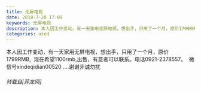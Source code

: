 ```yaml
---
title: 无屏电视
date: 2018-7-20 17:09
keywords: 无屏电视
description: 本人因工作变动，有一天家用无屏电视，想出手，只用了一个月，原价1799RMB,  现在希望1100rmb,出售，有意者可以联系。电话0921-2378557。  微信号xindeqidian00520 ....谢谢非诚勿扰
categories: used
---
```

<td class="t_f" id="postmessage_1532915">

本人因工作变动，有一天家用无屏电视，想出手，只用了一个月，原价1799RMB,  现在希望1100rmb,出售，有意者可以联系。电话0921-2378557。  微信号xindeqidian00520 ....谢谢非诚勿扰</td>
###### 转载自[菲龙网]